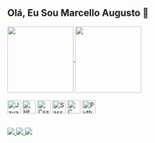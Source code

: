 ## Olá, Eu Sou Marcello Augusto  👋

<div>
  <a href="https://github.com/MGT-21/github-readme-stats">
    <img height=150 align="center" src="https://github-readme-stats.vercel.app/api?username=MGT-21&show_icons=true&theme=radical" />
  </a>
  <a href="https://github.com/MGT-21/convoychat">
    <img height=150 align="center" src="https://github-readme-stats.vercel.app/api/top-langs?username=MGT-21&layout=compact&langs_count=8&card_width=320&show_icons=true&theme=radical" />
  </a>
</div>

<div style="display: inline_block"><br>
  <img height="30" alt="JavaScript" src="https://cdn.jsdelivr.net/gh/devicons/devicon@latest/icons/javascript/javascript-original.svg" /> 
  <img height="30" alt="Html" src="https://cdn.jsdelivr.net/gh/devicons/devicon@latest/icons/html5/html5-original.svg" />
  <img height="30" alt="Css" src="https://cdn.jsdelivr.net/gh/devicons/devicon@latest/icons/css3/css3-original.svg" />
  <img height="30" alt="Sass" src="https://cdn.jsdelivr.net/gh/devicons/devicon@latest/icons/sass/sass-original.svg" />
  <img height="30" alt="C" src="https://cdn.jsdelivr.net/gh/devicons/devicon@latest/icons/c/c-original.svg" />
  <img height="30" alt="Python" src="https://cdn.jsdelivr.net/gh/devicons/devicon@latest/icons/python/python-original.svg" />
</div>

##

<div>
  <a href="mailto:mgt21inv@gmail.com"><img src="https://img.shields.io/badge/Gmail-D14836?style=for-the-badge&logo=gmail&logoColor=white">
  <a href="https://www.linkedin.com/in/marcelloaugustosv"><img src="https://img.shields.io/badge/LinkedIn-0077B5?style=for-the-badge&logo=linkedin&logoColor=white">
  <a href="https://www.instagram.com/_mgt21/"><img src="https://img.shields.io/badge/Instagram-E4405F?style=for-the-badge&logo=instagram&logoColor=white">  
</div>

